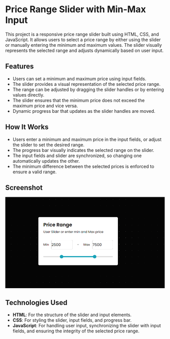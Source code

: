 # Price Range Slider with Min-Max Input

This project is a responsive price range slider built using HTML, CSS, and JavaScript. It allows users to select a price range by either using the slider or manually entering the minimum and maximum values. The slider visually represents the selected range and adjusts dynamically based on user input.

## Features

- Users can set a minimum and maximum price using input fields.
- The slider provides a visual representation of the selected price range.
- The range can be adjusted by dragging the slider handles or by entering values directly.
- The slider ensures that the minimum price does not exceed the maximum price and vice versa.
- Dynamic progress bar that updates as the slider handles are moved.

## How It Works

- Users enter a minimum and maximum price in the input fields, or adjust the slider to set the desired range.
- The progress bar visually indicates the selected range on the slider.
- The input fields and slider are synchronized, so changing one automatically updates the other.
- The minimum difference between the selected prices is enforced to ensure a valid range.

## Screenshot

![Price Range Slider Screenshot](Screenshot-.png)

## Technologies Used

- **HTML**: For the structure of the slider and input elements.
- **CSS**: For styling the slider, input fields, and progress bar.
- **JavaScript**: For handling user input, synchronizing the slider with input fields, and ensuring the integrity of the selected price range.
